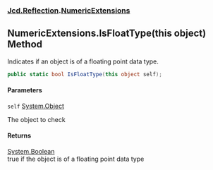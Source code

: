 ### [Jcd.Reflection](Jcd.Reflection.md 'Jcd.Reflection').[NumericExtensions](Jcd.Reflection.NumericExtensions.md 'Jcd.Reflection.NumericExtensions')

## NumericExtensions.IsFloatType(this object) Method

Indicates if an object is of a floating point data type.

```csharp
public static bool IsFloatType(this object self);
```

#### Parameters

<a name='Jcd.Reflection.NumericExtensions.IsFloatType(thisobject).self'></a>

`self` [System.Object](https://docs.microsoft.com/en-us/dotnet/api/System.Object 'System.Object')

The object to check

#### Returns

[System.Boolean](https://docs.microsoft.com/en-us/dotnet/api/System.Boolean 'System.Boolean')  
true if the object is of a floating point data type